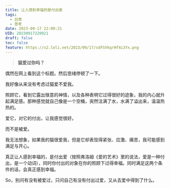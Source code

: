 ```yaml
---
title: 让人感到幸福的是付出爱
tags:
  - 日常
  - 思考
date: 2023-09-17 22:09:21
UID: 20230917220921
draft: false
toc: false
feature: https://s2.loli.net/2023/09/17/sdFSVkqrHf4i3Yx.png
---
```

> **猫爱过你吗？**

偶然在网上看到这个标题。然后思绪停顿了一下。

我好像从来没有考虑过猫爱不爱我。

照顾它，看到它露出惬意的神情，以及各种表明它过得很好的迹象，我的内心就升起满足感。那种感觉就自己像是一个空桶，突然注满了水，水满了溢出来，温温热热的。
<!--more-->

爱它，对它的付出，让我感觉很好。

而不是被爱。

我无法想象，如果我的猫很爱我，但是它却表现得紧张、应激、痛苦，我可能感到满足与开心。

真正让人感到幸福的，是付出爱（按照弗洛姆《爱的艺术》里的说法，爱是一种付出，是一个动词），同时你付出的对象在你的照顾下过得幸福。同时满足这两个条件的话，会真正感到幸福。

So，别问有没有被爱过，只问自己有没有付出过爱，又从去爱中得到了什么。